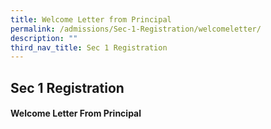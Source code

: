```yaml
---
title: Welcome Letter from Principal
permalink: /admissions/Sec-1-Registration/welcomeletter/
description: ""
third_nav_title: Sec 1 Registration
---
```


## Sec 1 Registration

#### Welcome Letter From Principal

